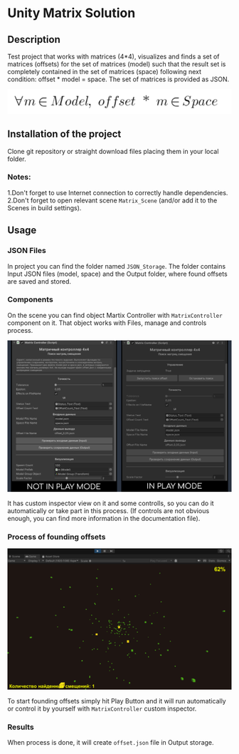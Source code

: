 # Unity Matrix Solution

## Description
Test project that works with matrices (4*4), visualizes and finds a set of matrices (offsets) for the set of matrices (model) such that the result set is completely contained in the set of matrices (space) following next condition: offset * model = space. The set of matrices is provided as JSON.

![screenshot](README/Condition.png)

## Installation of the project

Clone git repository or straight download files placing them in your local folder.

### Notes: 
1.Don't forget to use Internet connection to correctly handle dependencies.
2.Don't forget to open relevant scene `Matrix_Scene` (and/or add it to the Scenes in build settings).

## Usage

### JSON Files
In project you can find the folder named `JSON_Storage`. The folder contains Input JSON files (model, space) and the Output folder, where found offsets are saved and stored.

### Components
On the scene you can find object Martix Controller with `MatrixController` component on it. That object works with Files, manage and controls process. 

![screenshot](README/MatrixController.png)

It has custom inspector view on it and some controlls, so you can do it automatically or take part in this process. (If controls are not obvious enough, you can find more information in the documentation file).

### Process of founding offsets

![screenshot](README/Process.png)

To start founding offsets simply hit Play Button and it will run automatically or control it by yourself with `MatrixController` custom inspector.
 
### Results

When process is done, it will create `offset.json` file in Output storage.